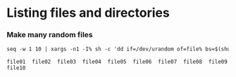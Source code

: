 
# Listing files and directories

### Make many random files 
```markdown
seq -w 1 10 | xargs -n1 -I% sh -c 'dd if=/dev/urandom of=file% bs=$(shuf -i1-10 -n1) count=1024'
```
```
file01  file02  file03  file04  file05  file06  file07  file08  file09  file10
```

